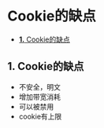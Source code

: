 # Cookie的缺点

* [**1.** Cookie的缺点](cookie-de-que-dian.md#cookie的缺点)

## 1. Cookie的缺点 <a id="cookie&#x7684;&#x7F3A;&#x70B9;"></a>

* 不安全，明文
* 增加带宽消耗
* 可以被禁用
* cookie有上限

